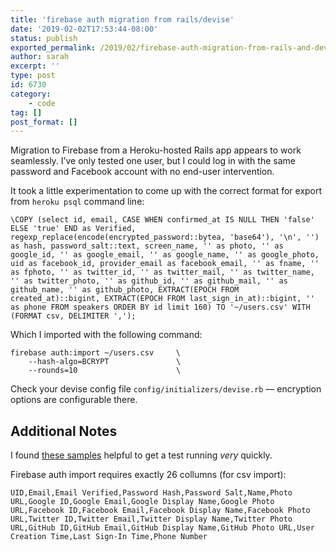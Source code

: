 ```yaml
---
title: 'firebase auth migration from rails/devise'
date: '2019-02-02T17:53:44-08:00'
status: publish
exported_permalink: /2019/02/firebase-auth-migration-from-rails-and-devise
author: sarah
excerpt: ''
type: post
id: 6730
category:
    - code
tag: []
post_format: []
---
```

Migration to Firebase from a Heroku-hosted Rails app appears to work seamlessly. I’ve only tested one user, but I could log in with the same password and Facebook account with no end-user intervention.

It took a little experimentation to come up with the correct format for export from `heroku psql` command line:

```
\COPY (select id, email, CASE WHEN confirmed_at IS NULL THEN 'false' ELSE 'true' END as Verified, regexp_replace(encode(encrypted_password::bytea, 'base64'), '\n', '') as hash, password_salt::text, screen_name, '' as photo, '' as google_id, '' as google_email, '' as google_name, '' as google_photo, uid as facebook_id, provider_email as facebook_email, '' as fname, '' as fphoto, '' as twitter_id, '' as twitter_mail, '' as twitter_name, '' as twitter_photo, '' as github_id, '' as github_mail, '' as github_name, '' as github_photo, EXTRACT(EPOCH FROM created_at)::bigint, EXTRACT(EPOCH FROM last_sign_in_at)::bigint, '' as phone FROM speakers ORDER BY id limit 160) TO '~/users.csv' WITH (FORMAT csv, DELIMITER ',');

```

Which I imported with the following command:

```
firebase auth:import ~/users.csv     \
    --hash-algo=BCRYPT               \
    --rounds=10                      \

```

Check your devise config file `config/initializers/devise.rb` — encryption options are configurable there.

Additional Notes
----------------

I found [these samples](https://github.com/firebase/quickstart-js/tree/master/auth) helpful to get a test running *very* quickly.

Firebase auth import requires exactly 26 collumns (for csv import):

```
UID,Email,Email Verified,Password Hash,Password Salt,Name,Photo URL,Google ID,Google Email,Google Display Name,Google Photo URL,Facebook ID,Facebook Email,Facebook Display Name,Facebook Photo URL,Twitter ID,Twitter Email,Twitter Display Name,Twitter Photo URL,GitHub ID,GitHub Email,GitHub Display Name,GitHub Photo URL,User Creation Time,Last Sign-In Time,Phone Number

```